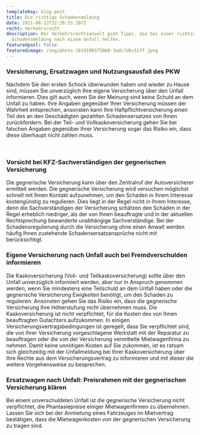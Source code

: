 ```yaml
---
templateKey: blog-post
title: Die richtige Schadensmeldung
date: 2021-08-22T22:39:53.207Z
recht: Verkehrsrecht
description: Der Verkehrsrechtsanwalt gibt Tipps, die bei einer richtigen
  Schadensmeldung nach einem Unfall helfen.
featuredpost: false
featuredimage: /img/photo-1619190375868-3adc7d6c51ff.jpeg
---
```

### Versicherung, Ersatzwagen und Nutzungsausfall des PKW

Nachdem Sie den ersten Schock überwunden haben und wieder zu Hause sind, müssen Sie unverzüglich Ihre eigene Versicherung über den Unfall informieren. Dies gilt auch, wenn Sie der Meinung sind keine Schuld an dem Unfall zu haben. Ihre Angaben gegenüber Ihrer Versicherung müssen der Wahrheit entsprechen, ansonsten kann Ihre Haftpflichtversicherung einen Teil des an den Geschädigten gezahlten Schadensersatzes von Ihnen zurückfordern. Bei der Teil- und Vollkaskoversicherung gehen Sie bei falschen Angaben gegenüber Ihrer Versicherung sogar das Risiko ein, dass diese überhaupt nicht zahlen muss.

 

### Vorsicht bei KFZ-Sachverständigen der gegnerischen Versicherung

Die gegnerische Versicherung kann über den Zentralruf der Autoversicherer ermittelt werden. Die gegnerische Versicherung wird versuchen möglichst schnell mit Ihnen Kontakt aufzunehmen, um den Schaden in ihrem Interesse kostengünstig zu regulieren. Dies liegt in der Regel nicht in Ihrem Interesse, denn die Sachverständigen der Versicherung schätzen den Schaden in der Regel erheblich niedriger, als der von Ihnen beauftragte und in der aktuellen Rechtsprechung bewanderte unabhängige Sachverständige. Bei der Schadensregulierung durch die Versicherung ohne einen Anwalt werden häufig Ihnen zustehende Schadensersatzansprüche nicht mit berücksichtigt.

### Eigene Versicherung nach Unfall auch bei Fremdverschulden informieren

Die Kaskoversicherung (Voll- und Teilkaskoversicherung) sollte über den Unfall unverzüglich informiert werden, aber nur in Anspruch genommen werden, wenn Sie mindestens eine Teilschuld an dem Unfall haben oder die gegnerische Versicherung Ewigkeiten benötigt, um den Schaden zu regulieren. Ansonsten gehen Sie das Risiko ein, dass die gegnerische Versicherung Ihre Höherstufung nicht übernehmen muss. Die Kaskoversicherung ist nicht verpflichtet, für die Kosten des von Ihnen beauftragten Gutachters aufzukommen. In einigen Versicherungsvertragsbedingungen ist geregelt, dass Sie verpflichtet sind, die von Ihrer Versicherung vorgeschlagene Werkstatt mit der Reparatur zu beauftragen oder die von der Versicherung vermittelte Mietwagenfirma zu nehmen. Damit keine unnötigen Kosten auf Sie zukommen, ist es ratsam sich gleichzeitig mit der Unfallmeldung bei Ihrer Kaskoversicherung über Ihre Rechte aus dem Versicherungsvertrag zu informieren und mit dieser die weitere Vorgehensweise zu besprechen.

### Ersatzwagen nach Unfall: Preisrahmen mit der gegnerischen Versicherung klären

Bei einem unverschuldeten Unfall ist die gegnerische Versicherung nicht verpflichtet, die Phantasiepreise einiger Mietwagenfirmen zu übernehmen. Lassen Sie sich bei der Anmietung eines Fahrzeuges im Mietvertrag bestätigen, dass die Mietwagenkosten von der gegnerischen Versicherung zu tragen sind.